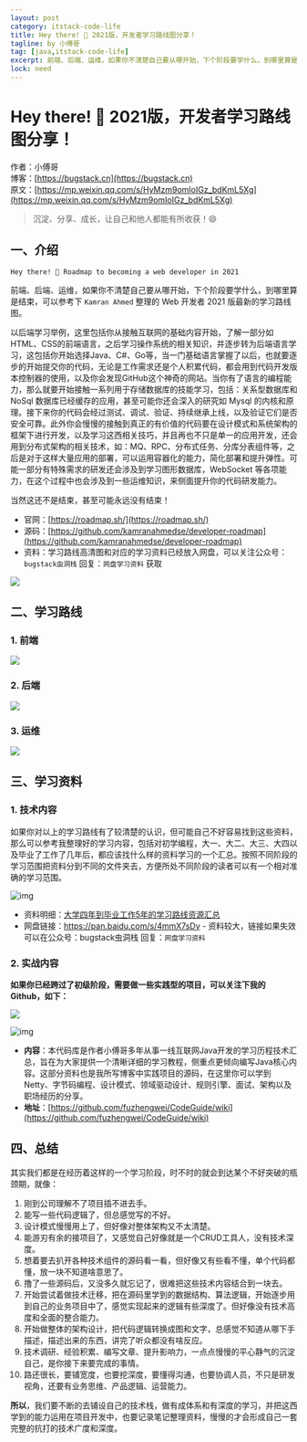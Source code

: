 ```yaml
---
layout: post
category: itstack-code-life
title: Hey there! 👋 2021版，开发者学习路线图分享！
tagline: by 小傅哥
tag: [java,itstack-code-life]
excerpt: 前端、后端、运维，如果你不清楚自己要从哪开始，下个阶段要学什么，到哪里算是结束，可以参考下 Kamran Ahmed 整理的 Web 开发者 2021 版最新的学习路线图。
lock: need
---
```


# Hey there! 👋 2021版，开发者学习路线图分享！

作者：小傅哥
<br/>博客：[https://bugstack.cn](https://bugstack.cn)
<br/>原文：[https://mp.weixin.qq.com/s/HyMzm9omIoIGz_bdKmL5Xg](https://mp.weixin.qq.com/s/HyMzm9omIoIGz_bdKmL5Xg)

> 沉淀、分享、成长，让自己和他人都能有所收获！😄

## 一、介绍

`Hey there! 👋 Roadmap to becoming a web developer in 2021`

前端、后端、运维，如果你不清楚自己要从哪开始，下个阶段要学什么，到哪里算是结束，可以参考下 `Kamran Ahmed` 整理的 Web 开发者 2021 版最新的学习路线图。

以后端学习举例，这里包括你从接触互联网的基础内容开始，了解一部分如HTML、CSS的前端语言，之后学习操作系统的相关知识，并逐步转为后端语言学习，这包括你开始选择Java、C#、Go等，当一门基础语言掌握了以后，也就要逐步的开始提交你的代码，无论是工作需求还是个人积累代码，都会用到代码开发版本控制器的使用，以及你会发现GitHub这个神奇的网站。当你有了语言的编程能力，那么就要开始接触一系列用于存储数据库的技能学习，包括：关系型数据库和 NoSql 数据库已经缓存的应用，甚至可能你还会深入的研究如 Mysql 的内核和原理。接下来你的代码会经过测试、调试、验证、持续继承上线，以及验证它们是否安全可靠。此外你会慢慢的接触到真正的有价值的代码要在设计模式和系统架构的框架下进行开发，以及学习这西相关技巧，并且再也不只是单一的应用开发，还会用到分布式架构的相关技术，如：MQ、RPC、分布式任务、分库分表组件等，之后是对于这样大量应用的部署，可以运用容器化的能力，简化部署和提升弹性。可能一部分有特殊需求的研发还会涉及到学习图形数据库，WebSocket 等各项能力，在这个过程中也会涉及到一些运维知识，来侧面提升你的代码研发能力。

当然这还不是结束，甚至可能永远没有结束！

- 官网：[https://roadmap.sh/](https://roadmap.sh/)
- 源码：[https://github.com/kamranahmedse/developer-roadmap](https://github.com/kamranahmedse/developer-roadmap)
- 资料：学习路线高清图和对应的学习资料已经放入网盘，可以关注公众号：`bugstack虫洞栈` 回复：`网盘学习资料` 获取

![](https://bugstack.cn/assets/images/story/story-10-00.png)

## 二、学习路线

### 1. 前端

![](https://bugstack.cn/assets/images/story/story-10-01.png)

### 2. 后端

![](https://bugstack.cn/assets/images/story/story-10-02.png)

### 3. 运维

![](https://bugstack.cn/assets/images/story/story-10-03.png)

## 三、学习资料

### 1. 技术内容

如果你对以上的学习路线有了较清楚的认识，但可能自己不好容易找到这些资料，那么可以参考我整理好的学习内容，包括对初学编程，大一、大二、大三、大四以及毕业了工作了几年后，都应该找什么样的资料学习的一个汇总。按照不同阶段的学习范围把资料分到不同的文件夹去，方便所处不同阶段的读者可以有一个相对准确的学习范围。

![img](https://bugstack.cn/assets/images/story/story-4-5.png)

- 资料明细：[大学四年到毕业工作5年的学习路线资源汇总](https://bugstack.cn/md/about/me/2020-03-31-%E5%A4%A7%E5%AD%A6%E5%9B%9B%E5%B9%B4%E5%88%B0%E6%AF%95%E4%B8%9A%E5%B7%A5%E4%BD%9C5%E5%B9%B4%E7%9A%84%E5%AD%A6%E4%B9%A0%E8%B7%AF%E7%BA%BF%E8%B5%84%E6%BA%90%E6%B1%87%E6%80%BB.html)
- 网盘链接：https://pan.baidu.com/s/4mmX7sDy - 资料较大，链接如果失效可以在公众号：bugstack虫洞栈 回复：`网盘学习资料`

### 2. 实战内容

**如果你已经跨过了初级阶段，需要做一些实践型的项目，可以关注下我的Github，如下：**

![](https://bugstack.cn/assets/images/story/story-7-05.png)

![img](https://bugstack.cn/assets/images/story/story-4-6.png)

- **内容**：本代码库是作者小傅哥多年从事一线互联网Java开发的学习历程技术汇总，旨在为大家提供一个清晰详细的学习教程，侧重点更倾向编写Java核心内容。这部分资料也是我所写博客中实践项目的源码，在这里你可以学到Netty、字节码编程、设计模式、领域驱动设计、规则引擎、面试、架构以及职场经历的分享。
- **地址**：[https://github.com/fuzhengwei/CodeGuide/wiki](https://github.com/fuzhengwei/CodeGuide/wiki)

## 四、总结

其实我们都是在经历着这样的一个学习阶段，时不时的就会到达某个不好突破的瓶颈期，就像：
1. 刚到公司理解不了项目插不进去手。
2. 能写一些代码逻辑了，但总感觉写的不好。
3. 设计模式慢慢用上了，但好像对整体架构又不太清楚。
4. 能游刃有余的接项目了，又感觉自己好像就是一个CRUD工具人，没有技术深度。
5. 想着要去扒开各种技术组件的源码看一看，但好像又有些看不懂，单个代码都懂，放一块不知道啥意思了。
6. 撸了一些源码后，又没多久就忘记了，很难把这些技术内容结合到一块去。
7. 开始尝试着做技术迁移，把在源码里学到的数据结构、算法逻辑，开始逐步用到自己的业务项目中了，感觉实现起来的逻辑有些深度了。但好像没有技术高度和全面的整合能力。
8. 开始做整体的架构设计，把代码逻辑转换成图和文字，总感觉不知道从哪下手描述，描述出来的东西，讲完了听众都没有啥反应。
9. 技术调研、经验积累、编写文章、提升影响力，一点点慢慢的平心静气的沉淀自己，是你接下来要完成的事情。
10. 路还很长，要铺宽度，也要挖深度，要懂得沟通，也要协调人员，不只是研发视角，还要有业务思维、产品逻辑、运营能力。

**所以**，我们要不断的去铺设自己的技术栈，做有成体系和有深度的学习，并把这西学到的能力运用在项目开发中，也要记录笔记整理资料，慢慢的才会形成自己一套完整的抗打的技术广度和深度。
